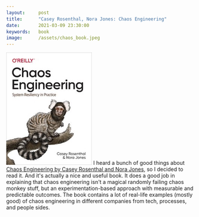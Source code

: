 ```yaml
---
layout:     post
title:      "Casey Rosenthal, Nora Jones: Chaos Engineering"
date:       2021-03-09 23:30:00
keywords:   book
image:      /assets/chaos_book.jpeg
---
```


![book cover white](/assets/chaos_book.jpeg) I heard a bunch of good
things about [Chaos Engineering by Casey Rosenthal and Nora Jones](https://www.oreilly.com/library/view/chaos-engineering/9781492043850/),
so I decided to read it.
And it's actually a nice and useful book. It does a good job
in explaining that chaos engineering isn't a magical randomly
failing chaos monkey stuff, but an experimentation-based approach
with measurable and predictable outcomes. The book contains a lot
of real-life examples (mostly good) of chaos engineering in different
companies from tech, processes, and people sides.
